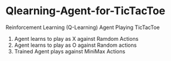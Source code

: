 # Qlearning-Agent-for-TicTacToe
Reinforcement Learning (Q-Learning) Agent Playing TicTacToe

1. Agent learns to play as X against Ramdom Actions
2. Agent learns to play as O against Random actions
2. Trained Agent plays against MiniMax Actions
